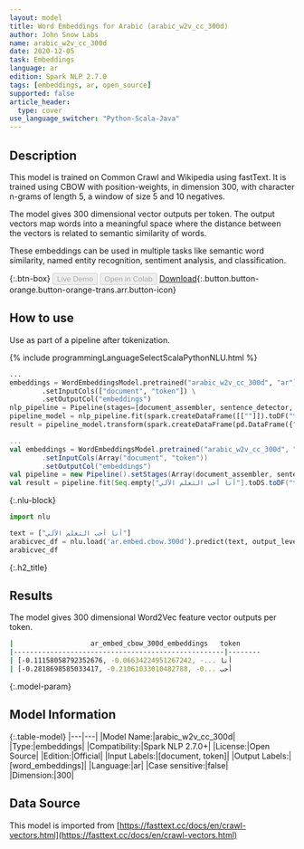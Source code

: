 ```yaml
---
layout: model
title: Word Embeddings for Arabic (arabic_w2v_cc_300d)
author: John Snow Labs
name: arabic_w2v_cc_300d
date: 2020-12-05
task: Embeddings
language: ar
edition: Spark NLP 2.7.0
tags: [embeddings, ar, open_source]
supported: false
article_header:
  type: cover
use_language_switcher: "Python-Scala-Java"
---
```


## Description

This model is trained on Common Crawl and Wikipedia using fastText. It is trained using CBOW with position-weights, in dimension 300, with character n-grams of length 5, a window of size 5 and 10 negatives.

The model gives 300 dimensional vector outputs per token. The output vectors map words into a meaningful space where the distance between the vectors is related to semantic similarity of words.

These embeddings can be used in multiple tasks like semantic word similarity, named entity recognition, sentiment analysis, and classification.

{:.btn-box}
<button class="button button-orange" disabled>Live Demo</button>
<button class="button button-orange" disabled>Open in Colab</button>
[Download](https://s3.amazonaws.com/auxdata.johnsnowlabs.com/public/models/arabic_w2v_cc_300d_ar_2.7.0_2.4_1607168354606.zip){:.button.button-orange.button-orange-trans.arr.button-icon}

## How to use

Use as part of a pipeline after tokenization.

<div class="tabs-box" markdown="1">
{% include programmingLanguageSelectScalaPythonNLU.html %}

```python
...
embeddings = WordEmbeddingsModel.pretrained("arabic_w2v_cc_300d", "ar") \
        .setInputCols(["document", "token"]) \
        .setOutputCol("embeddings")
nlp_pipeline = Pipeline(stages=[document_assembler, sentence_detector, tokenizer, embeddings])
pipeline_model = nlp_pipeline.fit(spark.createDataFrame([[""]]).toDF("text"))
result = pipeline_model.transform(spark.createDataFrame(pd.DataFrame({"text": ["أنا أحب التعلم الآلي"]})))
```
```scala
...
val embeddings = WordEmbeddingsModel.pretrained("arabic_w2v_cc_300d", "ar") 
        .setInputCols(Array("document", "token"))
        .setOutputCol("embeddings")
val pipeline = new Pipeline().setStages(Array(document_assembler, sentence_detector, tokenizer, embeddings))
val result = pipeline.fit(Seq.empty["أنا أحب التعلم الآلي"].toDS.toDF("text")).transform(data)
```

{:.nlu-block}
```python
import nlu

text = ["أنا أحب التعلم الآلي"]
arabicvec_df = nlu.load('ar.embed.cbow.300d').predict(text, output_level='token')
arabicvec_df
```

</div>

{:.h2_title}
## Results
The model gives 300 dimensional Word2Vec feature vector outputs per token.
```bash
|                   ar_embed_cbow_300d_embeddings	token
|----------------------------------------------------|--------	
| [-0.11158058792352676, -0.06634224951267242, -...	أنا
| [-0.2818698585033417, -0.21061033010482788, -0...	أحب

```


{:.model-param}
## Model Information

{:.table-model}
|---|---|
|Model Name:|arabic_w2v_cc_300d|
|Type:|embeddings|
|Compatibility:|Spark NLP 2.7.0+|
|License:|Open Source|
|Edition:|Official|
|Input Labels:|[document, token]|
|Output Labels:|[word_embeddings]|
|Language:|ar|
|Case sensitive:|false|
|Dimension:|300|

## Data Source

This model is imported from [https://fasttext.cc/docs/en/crawl-vectors.html](https://fasttext.cc/docs/en/crawl-vectors.html)